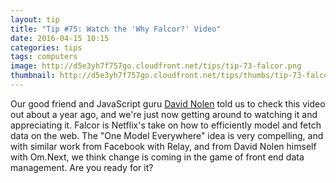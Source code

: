 ```yaml
---
layout: tip
title: "Tip #75: Watch the 'Why Falcor?' Video"
date: 2016-04-15 10:15
categories: tips
tags: computers
image: http://d5e3yh7f757go.cloudfront.net/tips/tip-73-falcor.png
thumbnail: http://d5e3yh7f757go.cloudfront.net/tips/thumbs/tip-73-falcor.png
---
```

Our good friend and JavaScript guru <a href="twitter.com/swannodette">David Nolen</a> told us to check this video out about a year ago, and we're just now getting around to watching it and appreciating it. Falcor is Netflix's take on how to efficiently model and fetch data on the web. The "One Model Everywhere" idea is very compelling, and with similar work from Facebook with Relay, and from David Nolen himself with Om.Next, we think change is coming in the game of front end data management. Are you ready for it?
